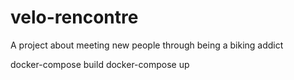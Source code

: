 # velo-rencontre
A project about meeting new people through being a biking addict 


docker-compose build
docker-compose up
